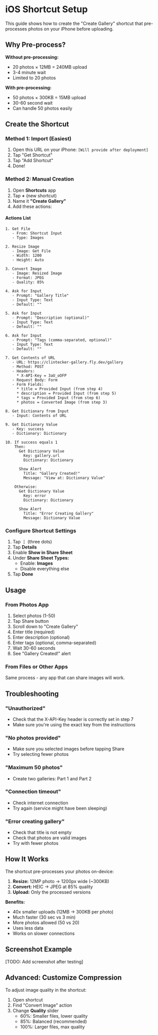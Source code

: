 # iOS Shortcut Setup

This guide shows how to create the "Create Gallery" shortcut that pre-processes photos on your iPhone before uploading.

## Why Pre-process?

**Without pre-processing:**
- 20 photos × 12MB = 240MB upload
- 3-4 minute wait
- Limited to 20 photos

**With pre-processing:**
- 50 photos × 300KB = 15MB upload
- 30-60 second wait
- Can handle 50 photos easily

## Create the Shortcut

### Method 1: Import (Easiest)

1. Open this URL on your iPhone: `[Will provide after deployment]`
2. Tap "Get Shortcut"
3. Tap "Add Shortcut"
4. Done!

### Method 2: Manual Creation

1. Open **Shortcuts** app
2. Tap **+** (new shortcut)
3. Name it **"Create Gallery"**
4. Add these actions:

#### Actions List

```
1. Get File
   - From: Shortcut Input
   - Type: Images

2. Resize Image
   - Image: Get File
   - Width: 1200
   - Height: Auto

3. Convert Image
   - Image: Resized Image
   - Format: JPEG
   - Quality: 85%

4. Ask for Input
   - Prompt: "Gallery Title"
   - Input Type: Text
   - Default: ""

5. Ask for Input
   - Prompt: "Description (optional)"
   - Input Type: Text
   - Default: ""

6. Ask for Input
   - Prompt: "Tags (comma-separated, optional)"
   - Input Type: Text
   - Default: ""

7. Get Contents of URL
   - URL: https://clintecker-gallery.fly.dev/gallery
   - Method: POST
   - Headers:
     * X-API-Key = 3aU_oOFP
   - Request Body: Form
   - Form Fields:
     * title = Provided Input (from step 4)
     * description = Provided Input (from step 5)
     * tags = Provided Input (from step 6)
     * photos = Converted Image (from step 3)

8. Get Dictionary from Input
   - Input: Contents of URL

9. Get Dictionary Value
   - Key: success
   - Dictionary: Dictionary

10. If success equals 1
    Then:
      Get Dictionary Value
        Key: gallery.url
        Dictionary: Dictionary

      Show Alert
        Title: "Gallery Created!"
        Message: "View at: Dictionary Value"

    Otherwise:
      Get Dictionary Value
        Key: error
        Dictionary: Dictionary

      Show Alert
        Title: "Error Creating Gallery"
        Message: Dictionary Value
```

### Configure Shortcut Settings

1. Tap **⋮** (three dots)
2. Tap **Details**
3. Enable **Show in Share Sheet**
4. Under **Share Sheet Types:**
   - Enable: **Images**
   - Disable everything else
5. Tap **Done**

## Usage

### From Photos App

1. Select photos (1-50)
2. Tap Share button
3. Scroll down to "Create Gallery"
4. Enter title (required)
5. Enter description (optional)
6. Enter tags (optional, comma-separated)
7. Wait 30-60 seconds
8. See "Gallery Created!" alert

### From Files or Other Apps

Same process - any app that can share images will work.

## Troubleshooting

### "Unauthorized"
- Check that the X-API-Key header is correctly set in step 7
- Make sure you're using the exact key from the instructions

### "No photos provided"
- Make sure you selected images before tapping Share
- Try selecting fewer photos

### "Maximum 50 photos"
- Create two galleries: Part 1 and Part 2

### "Connection timeout"
- Check internet connection
- Try again (service might have been sleeping)

### "Error creating gallery"
- Check that title is not empty
- Check that photos are valid images
- Try with fewer photos

## How It Works

The shortcut pre-processes your photos on-device:

1. **Resize:** 12MP photo → 1200px wide (~300KB)
2. **Convert:** HEIC → JPEG at 85% quality
3. **Upload:** Only the processed versions

**Benefits:**
- 40x smaller uploads (12MB → 300KB per photo)
- Much faster (30 sec vs 3 min)
- More photos allowed (50 vs 20)
- Uses less data
- Works on slower connections

## Screenshot Example

[TODO: Add screenshot after testing]

## Advanced: Customize Compression

To adjust image quality in the shortcut:

1. Open shortcut
2. Find "Convert Image" action
3. Change **Quality** slider
   - 60%: Smaller files, lower quality
   - 85%: Balanced (recommended)
   - 100%: Larger files, max quality
